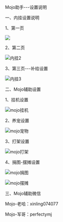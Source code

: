 Mojo助手---设置说明

一、内挂设置说明

1、第一页

![](C:\Users\Administrator\Desktop\mojo_photo\内挂1.png)

2、第二页

![内挂2](C:\Users\Administrator\Desktop\mojo_photo\内挂2.png)

3、第三页---补给设置

![内挂3](C:\Users\Administrator\Desktop\mojo_photo\内挂3.png)

二、Mojo辅助设置

1、挂机设置

![mojo挂机](C:\Users\Administrator\Desktop\mojo_photo\mojo挂机.png)

2、养宠设置

![mojo宠物](C:\Users\Administrator\Desktop\mojo_photo\mojo宠物.png)

3、打架设置

![mojo打架](C:\Users\Administrator\Desktop\mojo_photo\mojo打架.png)

4、捐图-摆摊设置

![mojo捐图](C:\Users\Administrator\Desktop\mojo_photo\mojo捐图.png)



![mojo摆摊](C:\Users\Administrator\Desktop\mojo_photo\mojo摆摊.png)



三、Mojo辅助微信

Mojo-老哈：xinling074077

Mojo-军哥：perfectymj